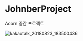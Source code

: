 # JohnberProject

Acorn 중간 프로젝트 

![kakaotalk_20180823_183500436](https://user-images.githubusercontent.com/16287155/44570362-88752600-a7b8-11e8-9258-fee3fbd826aa.png)
